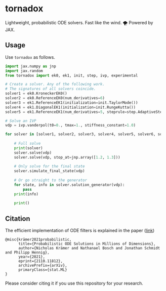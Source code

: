 # tornadox
Lightweight, probabilistic ODE solvers. Fast like the wind. 🌪️ Powered by JAX.


## Usage
Use `tornadox` as follows.

```python
import jax.numpy as jnp
import jax.random
from tornadox import ek0, ek1, init, step, ivp, experimental

# Create a solver. Any of the following work. 
# The signatures of all solvers coincide.
solver1 = ek0.KroneckerEK0()
solver2 = ek0.ReferenceEK0(num_derivatives=6)
solver3 = ek1.ReferenceEK1(initialization=init.TaylorMode())
solver4 = ek1.DiagonalEK1(initialization=init.RungeKutta())
solver5 = ek1.ReferenceEK1(num_derivatives=5, steprule=step.AdaptiveSteps())

# Solve an IVP
vdp = ivp.vanderpol(t0=0., tmax=1., stiffness_constant=1.0)

for solver in [solver1, solver2, solver3, solver4, solver5, solver6, solver7, solver8, solver9]:
    
    # Full solve
    print(solver)
    solver.solve(vdp)
    solver.solve(vdp, stop_at=jnp.array([1.2, 1.3]))
    
    # Only solve for the final state
    solver.simulate_final_state(vdp)
    
    # Or go straight to the generator
    for state, info in solver.solution_generator(vdp):
        pass
    print(info)
    
    print()
```


## Citation
The efficient implementation of ODE filters is explained in the paper ([link](https://arxiv.org/abs/2110.11812))
```
@misc{krämer2021probabilistic,
      title={Probabilistic ODE Solutions in Millions of Dimensions}, 
      author={Nicholas Krämer and Nathanael Bosch and Jonathan Schmidt and Philipp Hennig},
      year={2021},
      eprint={2110.11812},
      archivePrefix={arXiv},
      primaryClass={stat.ML}
}
```
Please consider citing it if you use this repository for your research.
